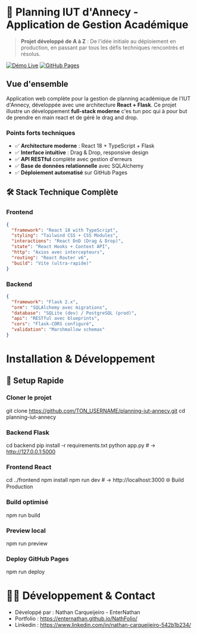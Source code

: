 # 📅 Planning IUT d'Annecy - Application de Gestion Académique

> **Projet développé de A à Z** : De l'idée initiale au déploiement en production, en passant par tous les défis techniques rencontrés et résolus.

[![Démo Live](https://img.shields.io/badge/Démo-Live%20Demo-brightgreen)](https://TON_USERNAME.github.io/planning-iut-annecy/)
[![GitHub Pages](https://github.com/TON_USERNAME/planning-iut-annecy/workflows/Deploy/badge.svg)](https://github.com/TON_USERNAME/planning-iut-annecy/actions)

## Vue d'ensemble

Application web complète pour la gestion de planning académique de l'IUT d'Annecy, développée avec une architecture **React + Flask**. Ce projet illustre un développement **full-stack moderne** c'es tun poc qui à pour but de prendre en main react et de géré le drag and drop.

### Points forts techniques
- ✅ **Architecture moderne** : React 18 + TypeScript + Flask
- ✅ **Interface intuitive** : Drag & Drop, responsive design
- ✅ **API RESTful** complète avec gestion d'erreurs
- ✅ **Base de données relationnelle** avec SQLAlchemy
- ✅ **Déploiement automatisé** sur GitHub Pages

## 🛠️ Stack Technique Complète

### Frontend
```json
{
  "framework": "React 18 with TypeScript",
  "styling": "Tailwind CSS + CSS Modules",
  "interactions": "React DnD (Drag & Drop)",
  "state": "React Hooks + Context API",
  "http": "Axios avec intercepteurs",
  "routing": "React Router v6",
  "build": "Vite (ultra-rapide)"
}
```
### Backend
```json
{
  "framework": "Flask 2.x",
  "orm": "SQLAlchemy avec migrations",
  "database": "SQLite (dev) / PostgreSQL (prod)",
  "api": "RESTful avec blueprints",
  "cors": "Flask-CORS configuré",
  "validation": "Marshmallow schemas"
}
```
# Installation & Développement
## 🔧 Setup Rapide
### Cloner le projet
git clone https://github.com/TON_USERNAME/planning-iut-annecy.git
cd planning-iut-annecy

### Backend Flask
cd backend
pip install -r requirements.txt
python app.py  # → http://127.0.0.1:5000

### Frontend React
cd ../frontend
npm install
npm run dev  # → http://localhost:3000
🌐 Build Production
### Build optimisé
npm run build

### Preview local
npm run preview

### Deploy GitHub Pages
npm run deploy

# 👨‍💻 Développement & Contact
- Développé par : Nathan Carqueijeiro - EnterNathan 
- Portfolio : https://enternathan.github.io/NathFolio/
- Linkedin : https://www.linkedin.com/in/nathan-carqueijeiro-542b1b234/